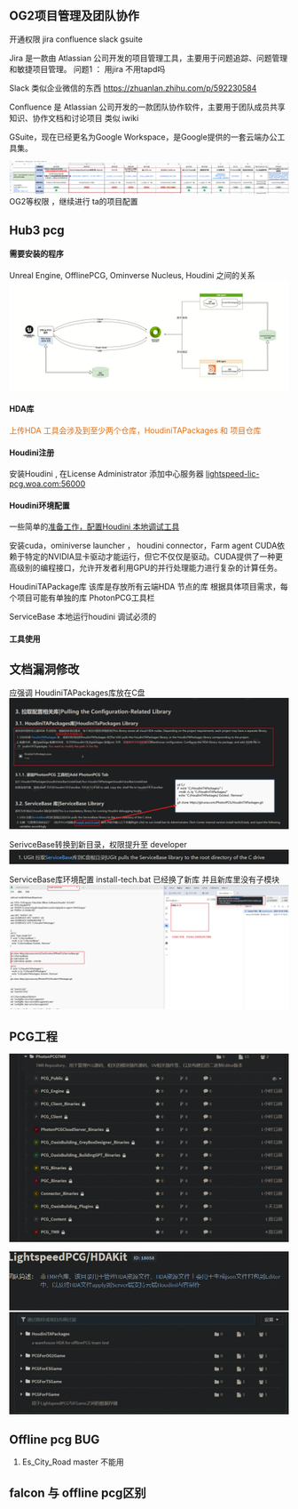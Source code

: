 ## OG2项目管理及团队协作
开通权限 jira confluence slack gsuite

Jira 是一款由 Atlassian 公司开发的项目管理工具，主要用于问题追踪、问题管理和敏捷项目管理。
问题1 ： 用jira 不用tapd吗


Slack 类似企业微信的东西
https://zhuanlan.zhihu.com/p/592230584


Confluence 是 Atlassian 公司开发的一款团队协作软件，主要用于团队成员共享知识、协作文档和讨论项目
类似 iwiki


GSuite，现在已经更名为Google Workspace，是Google提供的一套云端办公工具集。

![Pasted image 20240117103012](https://raw.githubusercontent.com/wanlilu/imgBed/main/notePasted%20image%2020240117103012.png)
OG2等权限 ，继续进行 ta的项目配置


## Hub3 pcg 

#### 需要安装的程序
Unreal Engine, OfflinePCG, Ominverse Nucleus, Houdini 之间的关系
![Pasted image 20240117115101](https://raw.githubusercontent.com/wanlilu/imgBed/main/notePasted%20image%2020240117115101.png)
#### HDA库
<font color="#e36c09">上传HDA 工具会涉及到至少两个仓库，HoudiniTAPackages 和 项目仓库</font> 

#### Houdini注册

安装Houdini , 在License Administrator 添加中心服务器 [lightspeed-lic-pcg.woa.com:56000](http://lightspeed-lic-pcg.woa.com:56000/ "http://lightspeed-lic-pcg.woa.com:56000")

#### Houdini环境配置
一些简单的[准备工作，配置Houdini 本地调试工具](https://iwiki.woa.com/p/4009434081 "https://iwiki.woa.com/p/4009434081")

安装cuda，ominiverse launcher ， houdini connector，Farm agent
CUDA依赖于特定的NVIDIA显卡驱动才能运行，但它不仅仅是驱动。CUDA提供了一种更高级别的编程接口，允许开发者利用GPU的并行处理能力进行复杂的计算任务。

HoudiniTAPackage库  该库是存放所有云端HDA 节点的库 根据具体项目需求，每个项目可能有单独的库
PhotonPCG工具栏

ServiceBase 本地运行houdini 调试必须的

#### 工具使用



## 文档漏洞修改

应强调 HoudiniTAPackages库放在C盘
![Pasted image 20240117121511](https://raw.githubusercontent.com/wanlilu/imgBed/main/notePasted%20image%2020240117121511.png)


SerivceBase转换到新目录，权限提升至 developer
![Pasted image 20240117121547](https://raw.githubusercontent.com/wanlilu/imgBed/main/notePasted%20image%2020240117121547.png)

ServiceBase库环境配置   install-tech.bat  已经换了新库 并且新库里没有子模块
![Pasted image 20240117140808](https://raw.githubusercontent.com/wanlilu/imgBed/main/notePasted%20image%2020240117140808.png)


## PCG工程

![Pasted image 20240117144201](https://raw.githubusercontent.com/wanlilu/imgBed/main/notePasted%20image%2020240117144201.png)


![Pasted image 20240117144447](https://raw.githubusercontent.com/wanlilu/imgBed/main/notePasted%20image%2020240117144447.png)
![Pasted image 20240117144519](https://raw.githubusercontent.com/wanlilu/imgBed/main/notePasted%20image%2020240117144519.png)

## Offline pcg BUG

1. Es_City_Road  master 不能用


## falcon 与 offline pcg区别
